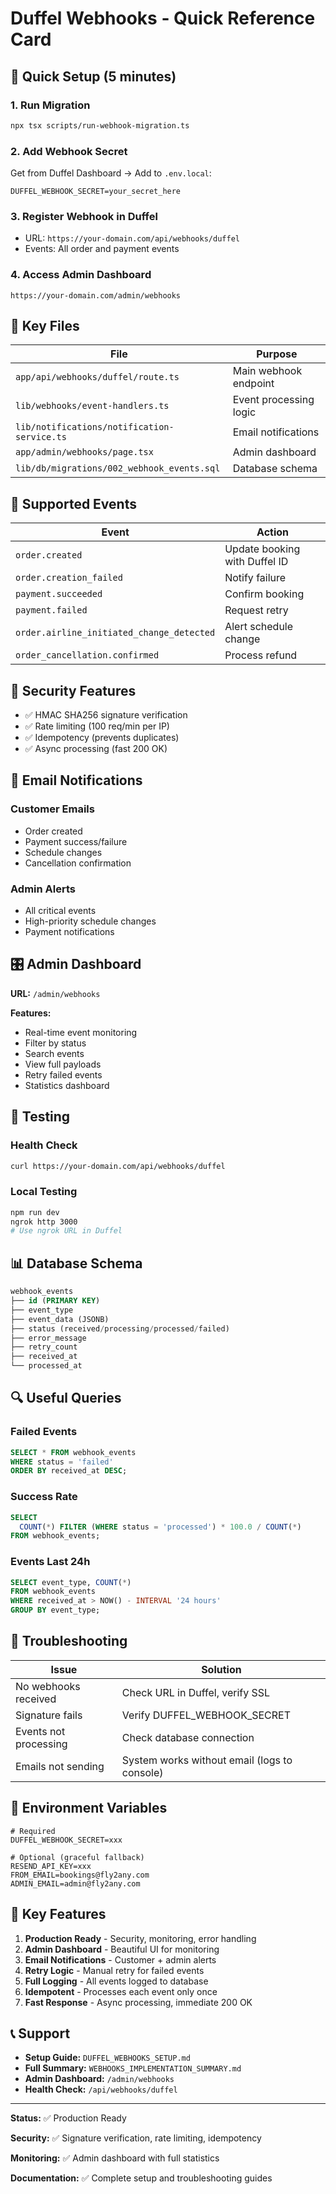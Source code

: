 # Duffel Webhooks - Quick Reference Card

## 🚀 Quick Setup (5 minutes)

### 1. Run Migration
```bash
npx tsx scripts/run-webhook-migration.ts
```

### 2. Add Webhook Secret
Get from Duffel Dashboard → Add to `.env.local`:
```env
DUFFEL_WEBHOOK_SECRET=your_secret_here
```

### 3. Register Webhook in Duffel
- URL: `https://your-domain.com/api/webhooks/duffel`
- Events: All order and payment events

### 4. Access Admin Dashboard
```
https://your-domain.com/admin/webhooks
```

## 📁 Key Files

| File | Purpose |
|------|---------|
| `app/api/webhooks/duffel/route.ts` | Main webhook endpoint |
| `lib/webhooks/event-handlers.ts` | Event processing logic |
| `lib/notifications/notification-service.ts` | Email notifications |
| `app/admin/webhooks/page.tsx` | Admin dashboard |
| `lib/db/migrations/002_webhook_events.sql` | Database schema |

## 🎯 Supported Events

| Event | Action |
|-------|--------|
| `order.created` | Update booking with Duffel ID |
| `order.creation_failed` | Notify failure |
| `payment.succeeded` | Confirm booking |
| `payment.failed` | Request retry |
| `order.airline_initiated_change_detected` | Alert schedule change |
| `order_cancellation.confirmed` | Process refund |

## 🔐 Security Features

- ✅ HMAC SHA256 signature verification
- ✅ Rate limiting (100 req/min per IP)
- ✅ Idempotency (prevents duplicates)
- ✅ Async processing (fast 200 OK)

## 📧 Email Notifications

### Customer Emails
- Order created
- Payment success/failure
- Schedule changes
- Cancellation confirmation

### Admin Alerts
- All critical events
- High-priority schedule changes
- Payment notifications

## 🎛️ Admin Dashboard

**URL:** `/admin/webhooks`

**Features:**
- Real-time event monitoring
- Filter by status
- Search events
- View full payloads
- Retry failed events
- Statistics dashboard

## 🧪 Testing

### Health Check
```bash
curl https://your-domain.com/api/webhooks/duffel
```

### Local Testing
```bash
npm run dev
ngrok http 3000
# Use ngrok URL in Duffel
```

## 📊 Database Schema

```sql
webhook_events
├── id (PRIMARY KEY)
├── event_type
├── event_data (JSONB)
├── status (received/processing/processed/failed)
├── error_message
├── retry_count
├── received_at
└── processed_at
```

## 🔍 Useful Queries

### Failed Events
```sql
SELECT * FROM webhook_events
WHERE status = 'failed'
ORDER BY received_at DESC;
```

### Success Rate
```sql
SELECT
  COUNT(*) FILTER (WHERE status = 'processed') * 100.0 / COUNT(*)
FROM webhook_events;
```

### Events Last 24h
```sql
SELECT event_type, COUNT(*)
FROM webhook_events
WHERE received_at > NOW() - INTERVAL '24 hours'
GROUP BY event_type;
```

## 🐛 Troubleshooting

| Issue | Solution |
|-------|----------|
| No webhooks received | Check URL in Duffel, verify SSL |
| Signature fails | Verify DUFFEL_WEBHOOK_SECRET |
| Events not processing | Check database connection |
| Emails not sending | System works without email (logs to console) |

## 📝 Environment Variables

```env
# Required
DUFFEL_WEBHOOK_SECRET=xxx

# Optional (graceful fallback)
RESEND_API_KEY=xxx
FROM_EMAIL=bookings@fly2any.com
ADMIN_EMAIL=admin@fly2any.com
```

## 🎉 Key Features

1. **Production Ready** - Security, monitoring, error handling
2. **Admin Dashboard** - Beautiful UI for monitoring
3. **Email Notifications** - Customer + admin alerts
4. **Retry Logic** - Manual retry for failed events
5. **Full Logging** - All events logged to database
6. **Idempotent** - Processes each event only once
7. **Fast Response** - Async processing, immediate 200 OK

## 📞 Support

- **Setup Guide:** `DUFFEL_WEBHOOKS_SETUP.md`
- **Full Summary:** `WEBHOOKS_IMPLEMENTATION_SUMMARY.md`
- **Admin Dashboard:** `/admin/webhooks`
- **Health Check:** `/api/webhooks/duffel`

---

**Status:** ✅ Production Ready

**Security:** ✅ Signature verification, rate limiting, idempotency

**Monitoring:** ✅ Admin dashboard with full statistics

**Documentation:** ✅ Complete setup and troubleshooting guides

